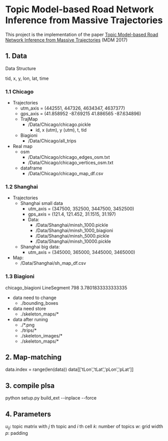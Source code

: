 # Topic Model-based Road Network Inference from Massive Trajectories

This project is the implementation of the paper [Topic Model-based Road Network Inference from Massive Trajectories](http://www.renj.me/roadnet.pdf) (MDM 2017)

## 1. Data

Data Structure

tid, x, y, lon, lat, time

### 1.1 Chicago

* Trajectories
    - utm_axis = (442551, 447326,  4634347, 4637377)
    - gps_axis = (41.858952 -87.69215 41.886565 -87.634896)
    - TrajMap
        + /Data/Chicago/chicago.pickle
            + id, x (utm), y (utm), t, tid
    - Biagioni
        + /Data/Chicago/all_trips
* Real map
    - osm
        + /Data/Chicago/chicago_edges_osm.txt
        + /Data/Chicago/chicago_vertices_osm.txt
    - dataframe
        + /Data/Chicago/chicago_map_df.csv

### 1.2 Shanghai

* Trajectories
    * Shanghai small data
        - utm_axis = (347500, 352500, 3447500, 3452500)
        - gps_axis = (121.4, 121.452, 31.1515, 31.197) 
        - Data:
            + /Data/Shanghai/minsh_1000.pickle
            + /Data/Shanghai/minsh_1000_biagioni
            + /Data/Shanghai/minsh_5000.pickle
            + /Data/Shanghai/minsh_10000.pickle
    * Shanghai big data:
        - utm_axis = (345000, 365000, 3445000, 3465000)
* Map:
    - /Data/Shanghai/sh_map_df.csv

### 1.3 Biagioni

chicago_biagioni LineSegment 798 3.7801833333333335

* data need to change
    - ./bounding_boxes
* data need store
    - ./skeleton_maps/*
* data after runing
    - ./*.png
    - ./trips/*
    - ./skeleton_images/*
    - ./skeleton_maps/*

## 2. Map-matching

data.index = range(len(data))
data[['tLon','tLat','pLon','pLat']]

## 3. compile plsa

python setup.py build_ext --inplace --force

## 4. Parameters

$u_{ij}$: topic matrix with $j$ th topic and $i$ th cell
$k$: number of topics
$w$: grid width
$p$: padding